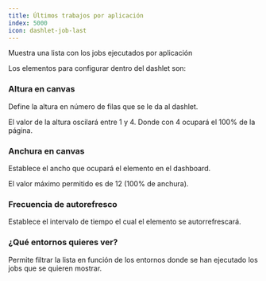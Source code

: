 ```yaml
---
title: Últimos trabajos por aplicación
index: 5000
icon: dashlet-job-last
---
```


Muestra una lista con los jobs ejecutados por aplicación

Los elementos para configurar dentro del dashlet son:

### Altura en canvas

Define la altura en número de filas que se le da al dashlet.

El valor de la altura oscilará entre 1 y 4. Donde con 4 ocupará el 100% de la página.

### Anchura en canvas

Establece el ancho que ocupará el elemento en el dashboard.

El valor máximo permitido es de 12 (100% de anchura).

### Frecuencia de autorefresco

Establece el intervalo de tiempo el cual el elemento se autorrefrescará.

### ¿Qué entornos quieres ver?

Permite filtrar la lista en función de los entornos donde se han ejecutado los jobs que se quieren mostrar.